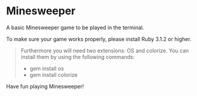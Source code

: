 # Minesweeper

A basic Minesweeper game to be played in the terminal.

To make sure your game works properly, please install Ruby 3.1.2 or higher.

> Furthermore you will need two extensions: OS and colorize.
> You can install them by using the following commands:
>
> - gem install os
> - gem install colorize

Have fun playing Minesweeper!
